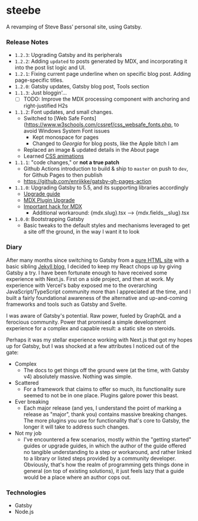 # steebe

A revamping of Steve Bass’ personal site, using Gatsby.

### Release Notes

- `1.2.3`: Upgrading Gatsby and its peripherals
- `1.2.2`: Adding `updated` to posts generated by MDX, and incorporating it into the post list logic and UI.
- `1.2.1`: Fixing current page underline when on specific blog post. Adding page-specific titles.
- `1.2.0`: Gatsby updates, Gatsby blog post, Tools section
- `1.1.3`: Just bloggin'...
  - [ ] TODO: Improve the MDX processing component with anchoring and right-justified H2s
- `1.1.2`: Font updates, and small changes.
  - Switched to [Web Safe Fonts](https://www.w3schools.com/cssref/css_websafe_fonts.php, to avoid Windows System Font issues
    - Kept monospace for pages
    - Changed to _Georgia_ for blog posts, like the Apple bitch I am
  - Replaced an image & updated details in the About page
  - Learned [CSS animations](https://www.w3schools.com/cssref/css_animatable.php)
- `1.1.1`: "code changes," or **not a true patch**
  - Github Actions introduction to build & ship to `master` on push to `dev`, for Github Pages to then publish
  - https://github.com/enriikke/gatsby-gh-pages-action
- `1.1.0`: Upgrading Gatsby to 5.5, and its supporting libraries accordingly
  - [Upgrade guide](https://www.gatsbyjs.com/docs/reference/release-notes/migrating-from-v4-to-v5/)
  - [MDX Plugin Upgrade](https://www.gatsbyjs.com/plugins/gatsby-plugin-mdx/)
  - [Important hack for MDX](https://paulie.dev/posts/2022/09/mdx-2-breaking-changes-and-gatsby-plugin-mdx-v4-slug/)
    - Additional workaround: {mdx.slug}.tsx --> {mdx.fields\_\_slug}.tsx
- `1.0.0`: Bootstrapping Gatsby
  - Basic tweaks to the default styles and mechanisms leveraged to get a site off the ground, in the way I want it
    to look

### Diary

After many months since switching to Gatsby from a [pure HTML site](https://github.com/steebe/site-archive) with a
basic sibling [Jekyll blog](https://github.com/steebe/steebe.github.io), I decided to keep my React chops up by giving
Gatsby a try. I have been fortunate enough to have received some experience with Next.js. First on a side project, and
then at work. My experience with Vercel's baby exposed me to the overarching JavaScript/TypeScript community more than I
appreciated at the time, and I built a fairly foundational awareness of the alternative and up-and-coming frameworks and
tools such as Gatsby and Svelte.

I was aware of Gatsby's potential. Raw power, fueled by GraphQL and a ferocious community. Power that promised a simple
development experience for a complex and capable result: a static site on steroids.

Perhaps it was my stellar experience working with Next.js that got my hopes up for Gatsby, but I was shocked at a few
attributes I noticed out of the gate:

- Complex
  - The docs to get things off the ground were (at the time, with Gatsby v4) absolutely massive. Nothing was simple.
- Scattered
  - For a framework that claims to offer so much, its functionality sure seemed to not be in one place. Plugins galore
    power this beast.
- Ever breaking
  - Each major release (and yes, I understand the point of marking a release as "major", thank you) contains massive
    breaking changes. The more plugins you use for functionality that's core to Gatsby, the longer it will take to address
    such changes.
- Not my job
  - I've encountered a few scenarios, mostly within the "getting started" guides or upgrade guides, in which the author
    of the guide offered no tangible understanding to a step or workaround, and rather linked to a library or listed steps
    provided by a community developer. Obviously, that's how the realm of programming gets things done in general (on top of
    existing solutions), it just feels lazy that a guide would be a place where an author cops out.

### Technologies

- Gatsby
- Node.js

